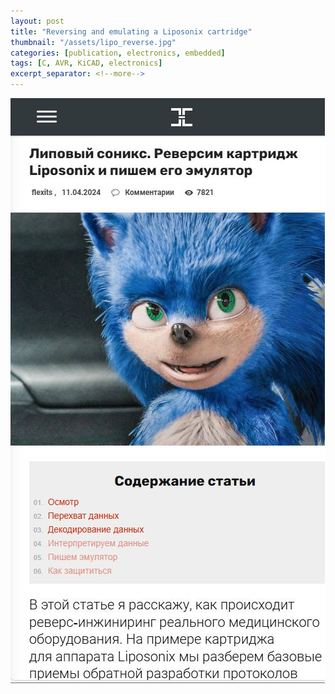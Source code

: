 ```yaml
---
layout: post
title: "Reversing and emulating a Liposonix cartridge"
thumbnail: "/assets/lipo_reverse.jpg"
categories: [publication, electronics, embedded]
tags: [C, AVR, KiCAD, electronics]
excerpt_separator: <!--more-->
---
```

![Article screenshot](/assets/lipo_reverse.jpg)
<!--more-->

